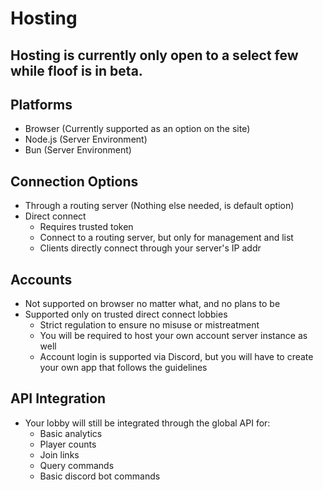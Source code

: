 # Hosting
## Hosting is currently only open to a select few while floof is in beta.

## Platforms
- Browser (Currently supported as an option on the site)
- Node.js (Server Environment)
- Bun (Server Environment)

## Connection Options
- Through a routing server (Nothing else needed, is default option)
- Direct connect
    - Requires trusted token
    - Connect to a routing server, but only for management and list
    - Clients directly connect through your server's IP addr

## Accounts
- Not supported on browser no matter what, and no plans to be
- Supported only on trusted direct connect lobbies
    - Strict regulation to ensure no misuse or mistreatment
    - You will be required to host your own account server instance as well
    - Account login is supported via Discord, but you will have to create your own app that follows the guidelines

## API Integration
- Your lobby will still be integrated through the global API for:
    - Basic analytics
    - Player counts
    - Join links
    - Query commands
    - Basic discord bot commands
